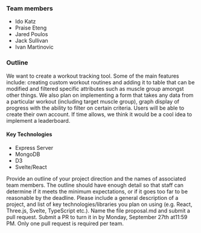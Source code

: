 ### Team members
- Ido Katz
- Praise Eteng
- Jared Poulos
- Jack Sullivan
- Ivan Martinovic

### Outline
We want to create a workout tracking tool. Some of the main features include: creating custom workout routines and adding it to table that can be modified and filtered specific attributes such as muscle group amongst other things. We also plan on implementing a form that takes any data from a particular workout (including target muscle group), graph display of progress with the ability to filter on certain criteria. Users will be able to create their own account. If time allows, we think it would be a cool idea to implement a leaderboard. 


#### Key Technologies
- Express Server
- MongoDB
- D3
- Svelte/React

Provide an outline of your project direction and the names of associated team members. 
The outline should have enough detail so that staff can determine if it meets the minimum expectations, or if it goes too far to be reasonable by the deadline. 
Please include a general description of a project, 
and list of key technologies/libraries you plan on using (e.g. React, Three.js, Svelte, TypeScript etc.). 
Name the file proposal.md and submit a pull request. 
Submit a PR to turn it in by Monday, September 27th at11:59 PM. Only one pull request is required per team.
